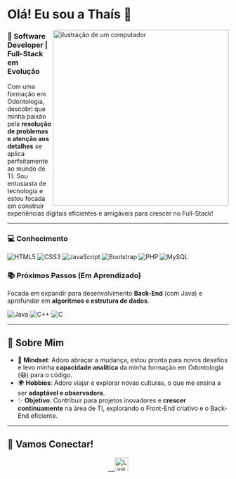 <h1>Olá! Eu sou a Thaís 👋</h1>

<img src="https://raw.githubusercontent.com/MicaelliMedeiros/micaellimedeiros/master/image/computer-illustration.png" alt="ilustração de um computador" min-width="400px" max-width="400px" width="400px" align="right">

### 🎨 Software Developer | Full-Stack em Evolução

Com uma formação em Odontologia, descobri que minha paixão pela **resolução de problemas e atenção aos detalhes** se aplica perfeitamente ao mundo de TI. Sou entusiasta de tecnologia e estou focada em construir experiências digitais eficientes e amigáveis para crescer no Full-Stack!

---

### 💻 Conhecimento 

![HTML5](https://img.shields.io/badge/-HTML5-E34F26?style=flat-square&logo=html5&logoColor=white)
![CSS3](https://img.shields.io/badge/-CSS3-1572B6?style=flat-square&logo=css3)
![JavaScript](https://img.shields.io/badge/-JavaScript-black?style=flat-square&logo=javascript)
![Bootstrap](https://img.shields.io/badge/-Bootstrap-563D7C?style=flat-square&logo=bootstrap)
![PHP](https://img.shields.io/badge/-PHP-777BB4?style=flat-square&logo=php)
![MySQL](https://img.shields.io/badge/-MySQL-black?style=flat-square&logo=mysql)


### 📚 Próximos Passos (Em Aprendizado)

Focada em expandir para desenvolvimento **Back-End** (com Java) e aprofundar em **algoritmos e estrutura de dados**.

![Java](https://img.shields.io/badge/-Java-007396?style=flat-square&logo=openjdk&logoColor=white)
![C++](https://img.shields.io/badge/-C++-00599C?style=flat-square&logo=c++)
![C](https://img.shields.io/badge/-C-A8B9CC?style=flat-square&logo=c&logoColor=white)

---

## 🌟 Sobre Mim

* 🧠 **Mindset**: Adoro abraçar a mudança, estou pronta para novos desafios e levo minha **capacidade analítica** da minha formação em Odontologia (😷) para o código.
* 🌍 **Hobbies**: Adoro viajar e explorar novas culturas, o que me ensina a ser **adaptável e observadora**.
* ✨ **Objetivo**: Contribuir para projetos inovadores e **crescer continuamente** na área de TI, explorando o Front-End criativo e o Back-End eficiente.

---

## 🤝 Vamos Conectar!

<p align="center">
    <a href="https://www.linkedin.com/in/thaisrioss">
        <img alt="LinkedIn" width="30px" src="https://github.com/TheDudeThatCode/TheDudeThatCode/blob/master/Assets/Linkedin.svg" target="_blank"/>
    </a>
</p>
  
